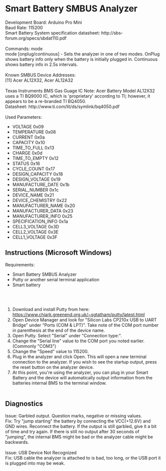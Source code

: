 <h1>Smart Battery SMBUS Analyzer</h1>
Development Board: Arduino Pro Mini<br/>
Baud Rate: 115200<br/>
Smart Battery System specification datasheet: http://sbs-forum.org/specs/sbdat110.pdf
<br/><br/>
Commands: mode<br/>
mode [onplug/continuous] - Sets the analyzer in one of two modes. OnPlug shows battery info only when the battery is initially plugged in. Continuous shows battery info in 2.5s intervals.
<br/><br/>
Known SMBUS Device Addresses:<br/>
[11] Acer AL12X32, Acer AL12A32
<br/><br/>
Texas Instruments BMS Gas Guage IC Note: Acer Battery Model AL12X32 uses a TI BQ9000 IC, which is 'proprietary' according to TI; however, it appears to be a re-branded TI BQ4050.<br/>
Datasheet: http://www.ti.com/lit/ds/symlink/bq4050.pdf
<br/><br/>
Used Parameters:
<ul>
<li/>VOLTAGE 0x09
<li/>TEMPERATURE 0x08
<li/>CURRENT 0x0a
<li/>CAPACITY 0x10
<li/>TIME_TO_FULL 0x13
<li/>CHARGE 0x0d
<li/>TIME_TO_EMPTY 0x12
<li/>STATUS 0x16
<li/>CYCLE_COUNT 0x17
<li/>DESIGN_CAPACITY 0x18
<li/>DESIGN_VOLTAGE 0x19
<li/>MANUFACTURE_DATE 0x1b
<li/>SERIAL_NUMBER 0x1c
<li/>DEVICE_NAME 0x21
<li/>DEVICE_CHEMISTRY 0x22
<li/>MANUFACTURER_NAME 0x20
<li/>MANUFACTURER_DATA 0x23
<li/>MANUFACTURER_INFO 0x25
<li/>SPECIFICATION_INFO 0x1a
<li/>CELL3_VOLTAGE 0x3D
<li/>CELL2_VOLTAGE 0x3E
<li/>CELL1_VOLTAGE 0x3F
</ul>

<h2>Instructions (Microsoft Windows)</h2>
Requirements:
<ul>
<li/>Smart Battery SMBUS Analyzer
<li/>Putty or another serial terminal application
<li/>Smart battery
</ul>
<br/><br/>

1) Download and install Putty from here: https://www.chiark.greenend.org.uk/~sgtatham/putty/latest.html<br/>
2) Open Device Manager and look for "Silicon Labs CP210x USB to UART Bridge" under "Ports (COM &amp; LPT)". Take note of the COM port number in parenthesis at the end of the device name.<br/>
3) Open Putty. Select "Serial" under "Connection type:".<br/>
4) Change the "Serial line" value to the COM port you noted earlier. (Commonly "COM3")<br/>
5) Change the "Speed" value to 115200.<br/>
6) Plug in the analyzer and click Open. This will open a new terminal connection to the analyzer. If you wish to see the startup output, press the reset button on the analyzer device.<br/>
7) At this point, you're using the analyzer, you can plug in your Smart Battery and the device will automatically output information from the batteries internal BMS to the terminal window.<br/><br/>

<h2>Diagnostics</h2>
Issue: Garbled output. Question marks, negative or missing values.<br/>
Fix: Try "jump starting" the battery by connecting the VCC(+12.6V) and GND wires. Reconnect the battery. If the output is still garbled, give it a bit of time and try again. If there is still no output after 30 seconds of "jumping", the internal BMS might be bad or the analyzer cable might be backwards.<br/><br/>
Issue: USB Device Not Recognized<br/>
Fix: USB cable the analyzer is attached to is bad, too long, or the USB port it is plugged into may be weak.